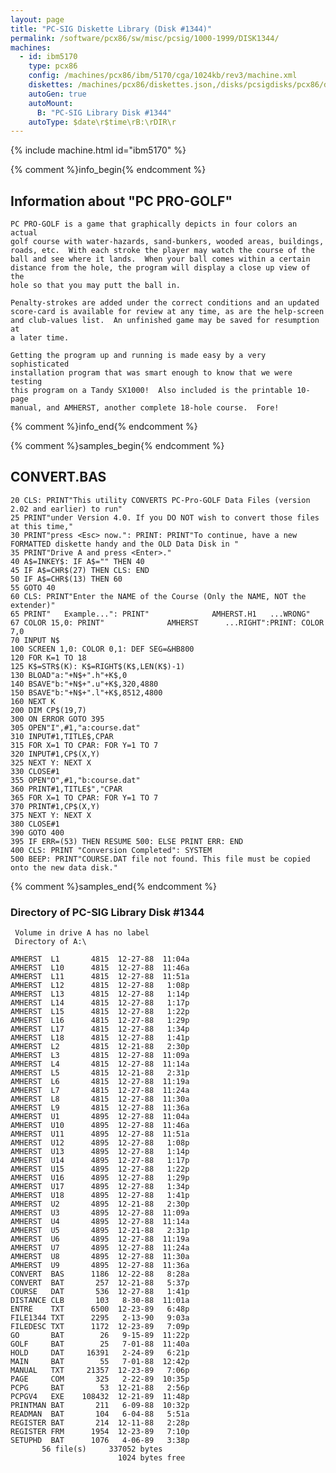 ```yaml
---
layout: page
title: "PC-SIG Diskette Library (Disk #1344)"
permalink: /software/pcx86/sw/misc/pcsig/1000-1999/DISK1344/
machines:
  - id: ibm5170
    type: pcx86
    config: /machines/pcx86/ibm/5170/cga/1024kb/rev3/machine.xml
    diskettes: /machines/pcx86/diskettes.json,/disks/pcsigdisks/pcx86/diskettes.json
    autoGen: true
    autoMount:
      B: "PC-SIG Library Disk #1344"
    autoType: $date\r$time\rB:\rDIR\r
---
```


{% include machine.html id="ibm5170" %}

{% comment %}info_begin{% endcomment %}

## Information about "PC PRO-GOLF"

    PC PRO-GOLF is a game that graphically depicts in four colors an actual
    golf course with water-hazards, sand-bunkers, wooded areas, buildings,
    roads, etc.  With each stroke the player may watch the course of the
    ball and see where it lands.  When your ball comes within a certain
    distance from the hole, the program will display a close up view of the
    hole so that you may putt the ball in.
    
    Penalty-strokes are added under the correct conditions and an updated
    score-card is available for review at any time, as are the help-screen
    and club-values list.  An unfinished game may be saved for resumption at
    a later time.
    
    Getting the program up and running is made easy by a very sophisticated
    installation program that was smart enough to know that we were testing
    this program on a Tandy SX1000!  Also included is the printable 10-page
    manual, and AMHERST, another complete 18-hole course.  Fore!
{% comment %}info_end{% endcomment %}

{% comment %}samples_begin{% endcomment %}

## CONVERT.BAS

```bas
20 CLS: PRINT"This utility CONVERTS PC-Pro-GOLF Data Files (version 2.02 and earlier) to run"
25 PRINT"under Version 4.0. If you DO NOT wish to convert those files at this time,"
30 PRINT"press <Esc> now.": PRINT: PRINT"To continue, have a new FORMATTED diskette handy and the OLD Data Disk in "
35 PRINT"Drive A and press <Enter>."
40 A$=INKEY$: IF A$="" THEN 40
45 IF A$=CHR$(27) THEN CLS: END
50 IF A$=CHR$(13) THEN 60
55 GOTO 40
60 CLS: PRINT"Enter the NAME of the Course (Only the NAME, NOT the extender)"
65 PRINT"   Example...": PRINT"              AMHERST.H1   ...WRONG"
67 COLOR 15,0: PRINT"              AMHERST      ...RIGHT":PRINT: COLOR 7,0
70 INPUT N$
100 SCREEN 1,0: COLOR 0,1: DEF SEG=&HB800
120 FOR K=1 TO 18
125 K$=STR$(K): K$=RIGHT$(K$,LEN(K$)-1)
130 BLOAD"a:"+N$+".h"+K$,0
140 BSAVE"b:"+N$+".u"+K$,320,4880
150 BSAVE"b:"+N$+".l"+K$,8512,4800
160 NEXT K
200 DIM CP$(19,7)
300 ON ERROR GOTO 395
305 OPEN"I",#1,"a:course.dat"
310 INPUT#1,TITLE$,CPAR
315 FOR X=1 TO CPAR: FOR Y=1 TO 7
320 INPUT#1,CP$(X,Y)
325 NEXT Y: NEXT X
330 CLOSE#1
355 OPEN"O",#1,"b:course.dat"
360 PRINT#1,TITLE$","CPAR
365 FOR X=1 TO CPAR: FOR Y=1 TO 7
370 PRINT#1,CP$(X,Y)
375 NEXT Y: NEXT X
380 CLOSE#1
390 GOTO 400
395 IF ERR=(53) THEN RESUME 500: ELSE PRINT ERR: END
400 CLS: PRINT "Conversion Completed": SYSTEM
500 BEEP: PRINT"COURSE.DAT file not found. This file must be copied onto the new data disk."
```

{% comment %}samples_end{% endcomment %}

### Directory of PC-SIG Library Disk #1344

     Volume in drive A has no label
     Directory of A:\

    AMHERST  L1       4815  12-27-88  11:04a
    AMHERST  L10      4815  12-27-88  11:46a
    AMHERST  L11      4815  12-27-88  11:51a
    AMHERST  L12      4815  12-27-88   1:08p
    AMHERST  L13      4815  12-27-88   1:14p
    AMHERST  L14      4815  12-27-88   1:17p
    AMHERST  L15      4815  12-27-88   1:22p
    AMHERST  L16      4815  12-27-88   1:29p
    AMHERST  L17      4815  12-27-88   1:34p
    AMHERST  L18      4815  12-27-88   1:41p
    AMHERST  L2       4815  12-21-88   2:30p
    AMHERST  L3       4815  12-27-88  11:09a
    AMHERST  L4       4815  12-27-88  11:14a
    AMHERST  L5       4815  12-21-88   2:31p
    AMHERST  L6       4815  12-27-88  11:19a
    AMHERST  L7       4815  12-27-88  11:24a
    AMHERST  L8       4815  12-27-88  11:30a
    AMHERST  L9       4815  12-27-88  11:36a
    AMHERST  U1       4895  12-27-88  11:04a
    AMHERST  U10      4895  12-27-88  11:46a
    AMHERST  U11      4895  12-27-88  11:51a
    AMHERST  U12      4895  12-27-88   1:08p
    AMHERST  U13      4895  12-27-88   1:14p
    AMHERST  U14      4895  12-27-88   1:17p
    AMHERST  U15      4895  12-27-88   1:22p
    AMHERST  U16      4895  12-27-88   1:29p
    AMHERST  U17      4895  12-27-88   1:34p
    AMHERST  U18      4895  12-27-88   1:41p
    AMHERST  U2       4895  12-21-88   2:30p
    AMHERST  U3       4895  12-27-88  11:09a
    AMHERST  U4       4895  12-27-88  11:14a
    AMHERST  U5       4895  12-21-88   2:31p
    AMHERST  U6       4895  12-27-88  11:19a
    AMHERST  U7       4895  12-27-88  11:24a
    AMHERST  U8       4895  12-27-88  11:30a
    AMHERST  U9       4895  12-27-88  11:36a
    CONVERT  BAS      1186  12-22-88   8:28a
    CONVERT  BAT       257  12-21-88   5:37p
    COURSE   DAT       536  12-27-88   1:41p
    DISTANCE CLB       103   8-30-88  11:01a
    ENTRE    TXT      6500  12-23-89   6:48p
    FILE1344 TXT      2295   2-13-90   9:03a
    FILEDESC TXT      1172  12-23-89   7:09p
    GO       BAT        26   9-15-89  11:22p
    GOLF     BAT        25   7-01-88  11:40a
    HOLD     DAT     16391   2-24-89   6:21p
    MAIN     BAT        55   7-01-88  12:42p
    MANUAL   TXT     21357  12-23-89   7:06p
    PAGE     COM       325   2-22-89  10:35p
    PCPG     BAT        53  12-21-88   2:56p
    PCPGV4   EXE    108432  12-21-89  11:48p
    PRINTMAN BAT       211   6-09-88  10:32p
    READMAN  BAT       104   6-04-88   5:51a
    REGISTER BAT       214  12-11-88   2:28p
    REGISTER FRM      1954  12-23-89   7:10p
    SETUPHD  BAT      1076   4-06-89   3:38p
           56 file(s)     337052 bytes
                            1024 bytes free
